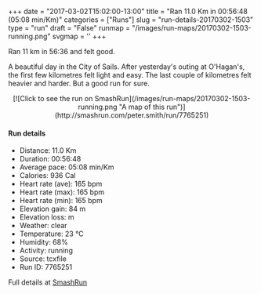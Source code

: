 +++
date = "2017-03-02T15:02:00-13:00"
title = "Ran 11.0 Km in 00:56:48 (05:08 min/Km)"
categories = ["Runs"]
slug = "run-details-20170302-1503"
type = "run"
draft = "False"
runmap = "/images/run-maps/20170302-1503-running.png"
svgmap = '<polyline points="0 56, 1 57, 0 58, 0 58, 0 60, 1 60, 6 57, 11 51, 14 49, 18 48, 22 50, 24 49, 26 47, 27 47, 27 45, 29 44, 40 45, 45 46, 56 55, 61 56, 65 56, 70 56, 79 53, 82 51, 88 52, 92 54, 97 51, 100 48, 97 43, 97 40, 98 44, 100 48, 96 52, 93 54, 82 51, 78 54, 70 56, 64 57, 58 56, 54 54, 44 46, 41 46, 32 45, 27 45, 25 48, 23 49, 18 48, 15 48, 9 51, 6 55">'
+++

Ran 11 km in 56:36 and felt good. 

A beautiful day in the City of Sails. After yesterday's outing at O'Hagan's, the first few kilometres felt light and easy. The last couple of kilometres felt heavier and harder. But a good run for sure. 

<!--more-->

<center>
[![Click to see the run on SmashRun](/images/run-maps/20170302-1503-running.png "A map of this run")](http://smashrun.com/peter.smith/run/7765251)
</center>

#### Run details

* Distance: 11.0 Km
* Duration: 00:56:48
* Average pace: 05:08 min/Km
* Calories: 936 Cal
* Heart rate (ave): 165 bpm
* Heart rate (max): 165 bpm
* Heart rate (min): 165 bpm
* Elevation gain: 84 m
* Elevation loss:  m
* Weather: clear
* Temperature: 23 &deg;C
* Humidity: 68%
* Activity: running
* Source: tcxfile
* Run ID: 7765251

Full details at [SmashRun](http://smashrun.com/peter.smith/run/7765251)